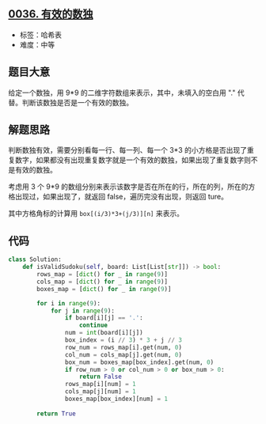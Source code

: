 ## [0036. 有效的数独](https://leetcode-cn.com/problems/valid-sudoku/)

- 标签：哈希表
- 难度：中等

## 题目大意

给定一个数独，用 9*9 的二维字符数组来表示，其中，未填入的空白用 "." 代替。判断该数独是否是一个有效的数独。

## 解题思路

判断数独有效，需要分别看每一行、每一列、每一个 3*3 的小方格是否出现了重复数字，如果都没有出现重复数字就是一个有效的数独，如果出现了重复数字则不是有效的数独。

考虑用 3 个 9*9 的数组分别来表示该数字是否在所在的行，所在的列，所在的方格出现过，如果出现了，就返回 false，遍历完没有出现，则返回 ture。

其中方格角标的计算用 `box[(i/3)*3+(j/3)][n]` 来表示。

## 代码

```Python
class Solution:
    def isValidSudoku(self, board: List[List[str]]) -> bool:
        rows_map = [dict() for _ in range(9)]
        cols_map = [dict() for _ in range(9)]
        boxes_map = [dict() for _ in range(9)]

        for i in range(9):
            for j in range(9):
                if board[i][j] == '.':
                    continue
                num = int(board[i][j])
                box_index = (i // 3) * 3 + j // 3
                row_num = rows_map[i].get(num, 0)
                col_num = cols_map[j].get(num, 0)
                box_num = boxes_map[box_index].get(num, 0)
                if row_num > 0 or col_num > 0 or box_num > 0:
                    return False
                rows_map[i][num] = 1
                cols_map[j][num] = 1
                boxes_map[box_index][num] = 1
        
        return True
```

